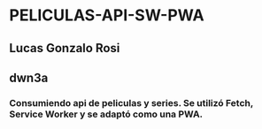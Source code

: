 # PELICULAS-API-SW-PWA

## Lucas Gonzalo Rosi

## dwn3a

### Consumiendo api de peliculas y series. Se utilizó Fetch, Service Worker y se adaptó como una PWA.

